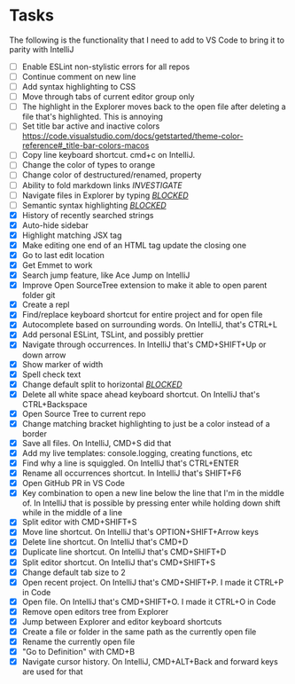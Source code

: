 # Tasks

The following is the functionality that I need to add to VS Code to bring it to parity with IntelliJ

- [ ] Enable ESLint non-stylistic errors for all repos
- [ ] Continue comment on new line
- [ ] Add syntax highlighting to CSS
- [ ] Move through tabs of current editor group only
- [ ] The highlight in the Explorer moves back to the open file after deleting a file that's highlighted. This is annoying
- [ ] Set title bar active and inactive colors https://code.visualstudio.com/docs/getstarted/theme-color-reference#_title-bar-colors-macos
- [ ] Copy line keyboard shortcut. cmd+c on IntelliJ.
- [ ] Change the color of types to orange
- [ ] Change color of destructured/renamed, property
- [ ] Ability to fold markdown links *INVESTIGATE*
- [ ] Navigate files in Explorer by typing [*BLOCKED*](https://github.com/Microsoft/vscode/issues/33109)
- [ ] Semantic syntax highlighting [*BLOCKED*](https://github.com/Microsoft/vscode/issues/585)
- [X] History of recently searched strings
- [X] Auto-hide sidebar
- [X] Highlight matching JSX tag
- [X] Make editing one end of an HTML tag update the closing one
- [X] Go to last edit location
- [X] Get Emmet to work
- [X] Search jump feature, like Ace Jump on IntelliJ
- [X] Improve Open SourceTree extension to make it able to open parent folder git
- [X] Create a repl
- [X] Find/replace keyboard shortcut for entire project and for open file
- [X] Autocomplete based on surrounding words. On IntelliJ, that's CTRL+L
- [X] Add personal ESLint, TSLint, and possibly prettier
- [X] Navigate through occurrences. In IntelliJ that's CMD+SHIFT+Up or down arrow
- [X] Show marker of width
- [X] Spell check text
- [X] Change default split to horizontal [*BLOCKED*](https://github.com/Microsoft/vscode/issues/33102)
- [X] Delete all white space ahead keyboard shortcut. On IntelliJ that's CTRL+Backspace
- [X] Open Source Tree to current repo
- [X] Change matching bracket highlighting to just be a color instead of a border
- [X] Save all files. On IntelliJ, CMD+S did that
- [X] Add my live templates: console.logging, creating functions, etc
- [X] Find why a line is squiggled. On IntelliJ that's CTRL+ENTER
- [X] Rename all occurrences shortcut. In IntelliJ that's SHIFT+F6
- [X] Open GitHub PR in VS Code
- [X] Key combination to open a new line below the line that I'm in the middle of. In IntelliJ that is possible by pressing enter while holding down shift while in the middle of a line
- [X] Split editor with CMD+SHIFT+S
- [X] Move line shortcut. On IntelliJ that's OPTION+SHIFT+Arrow keys
- [X] Delete line shortcut. On IntelliJ that's CMD+D
- [X] Duplicate line shortcut. On IntelliJ that's CMD+SHIFT+D
- [X] Split editor shortcut. On IntelliJ that's CMD+SHIFT+S
- [X] Change default tab size to 2
- [X] Open recent project. On IntelliJ that's CMD+SHIFT+P. I made it CTRL+P in Code
- [X] Open file. On IntelliJ that's CMD+SHIFT+O. I made it CTRL+O in Code
- [X] Remove open editors tree from Explorer
- [X] Jump between Explorer and editor keyboard shortcuts
- [X] Create a file or folder in the same path as the currently open file
- [X] Rename the currently open file
- [X] "Go to Definition" with CMD+B
- [X] Navigate cursor history. On IntelliJ, CMD+ALT+Back and forward keys are used for that

